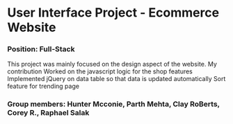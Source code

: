 # User Interface Project - Ecommerce Website
### Position: Full-Stack
This project was mainly focused on the design aspect of the website.
My contribution
Worked on the javascript logic for the shop features
Implemented jQuery on data table so that data is updated automatically
Sort feature for trending page
### Group members: Hunter Mcconie, Parth Mehta, Clay RoBerts, Corey R., Raphael Salak
